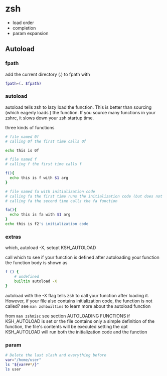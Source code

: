 # zsh

- load order
- completion
- param expansion

## Autoload

### fpath

add the current directory (.) to fpath with

```zsh
fpath=(. $fpath)
```

### autoload

autoload tells zsh to lazy load the function. This is better than sourcing (which eagerly loads ) the function. If you source many functions in your zshrc, it slows down your zsh startup time.

three kinds of functions

```zsh
# file named 0f
# calling 0f the first time calls 0f

echo this is 0f
```

```zsh
# file named f
# calling f the first time calls f

f(){
  echo this is f with $1 arg
}
```

```zsh
# file named fa with initialization code
# calling fa the first time runs the initialization code (but does not call fa)
# calling fa the second time calls the fa function

fa(){
  echo this is fa with $1 arg
}
echo this is f2's initialization code
```

### extras

which, autoload -X, setopt KSH_AUTOLOAD

call which to see if your function is defined
after autoloading your function the function body is shown as

```zsh
f () {
	# undefined
	builtin autoload -X
}
```

autoload with the -X flag tells zsh to call your function after loading it. However, if your file also contains initialization code, the function is not called? see `man zshbuiltins` to learn more about the autoload function

from `man zshmisc` see section AUTOLOADING FUNCTIONS
if KSH_AUTOLOAD is set or the file contains only a simple definition of the function, the file's contents will be executed
setting the opt KSH_AUTOLOAD will run both the initialization code and the function

### param

```bash
# Delete the last slash and everything before
var="/home/user"
ls "${var##*/}"
ls user
```
